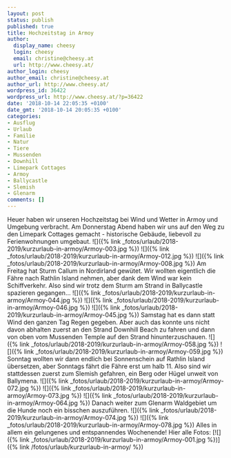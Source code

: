 ```yaml
---
layout: post
status: publish
published: true
title: Hochzeitstag in Armoy
author:
  display_name: cheesy
  login: cheesy
  email: christine@cheesy.at
  url: http://www.cheesy.at/
author_login: cheesy
author_email: christine@cheesy.at
author_url: http://www.cheesy.at/
wordpress_id: 36422
wordpress_url: http://www.cheesy.at/?p=36422
date: '2018-10-14 22:05:35 +0100'
date_gmt: '2018-10-14 20:05:35 +0100'
categories:
- Ausflug
- Urlaub
- Familie
- Natur
- Tiere
- Mussenden
- Downhill
- Limepark Cottages
- Armoy
- Ballycastle
- Slemish
- Glenarm
comments: []
---
```

Heuer haben wir unseren Hochzeitstag bei Wind und Wetter in Armoy und Umgebung verbracht.
Am Donnerstag Abend haben wir uns auf den Weg zu den Limepark Cottages gemacht - historische Gebäude, liebevoll zu Ferienwohnungen umgebaut.
![]({% link _fotos/urlaub/2018-2019/kurzurlaub-in-armoy/Armoy-003.jpg %})
![]({% link _fotos/urlaub/2018-2019/kurzurlaub-in-armoy/Armoy-012.jpg %})
![]({% link _fotos/urlaub/2018-2019/kurzurlaub-in-armoy/Armoy-008.jpg %})
Am Freitag hat Sturm Callum in Nordirland gewütet. Wir wollten eigentlich die Fähre nach Rathlin Island nehmen, aber dank dem Wind war kein Schiffverkehr. Also sind wir trotz dem Sturm am Strand in Ballycastle spazieren gegangen...
![]({% link _fotos/urlaub/2018-2019/kurzurlaub-in-armoy/Armoy-044.jpg %})
![]({% link _fotos/urlaub/2018-2019/kurzurlaub-in-armoy/Armoy-046.jpg %})
![]({% link _fotos/urlaub/2018-2019/kurzurlaub-in-armoy/Armoy-045.jpg %})
Samstag hat es dann statt Wind den ganzen Tag Regen gegeben. Aber auch das konnte uns nicht davon abhalten zuerst an den Strand Downhill Beach zu fahren und dann von oben vom Mussenden Temple auf den Strand hinunterzuschauen.
![]({% link _fotos/urlaub/2018-2019/kurzurlaub-in-armoy/Armoy-058.jpg %})
![]({% link _fotos/urlaub/2018-2019/kurzurlaub-in-armoy/Armoy-059.jpg %})
Sonntag wollten wir dann endlich bei Sonnenschein auf Rathlin Island übersetzen, aber Sonntags fährt die Fähre erst um halb 11. Also sind wir stattdessen zuerst zum Slemish gefahren, ein Berg oder Hügel unweit von Ballymena.
![]({% link _fotos/urlaub/2018-2019/kurzurlaub-in-armoy/Armoy-072.jpg %})
![]({% link _fotos/urlaub/2018-2019/kurzurlaub-in-armoy/Armoy-073.jpg %})
![]({% link _fotos/urlaub/2018-2019/kurzurlaub-in-armoy/Armoy-064.jpg %})
Danach weiter zum Glenarm Waldgebiet um die Hunde noch ein bisschen auszuführen.
![]({% link _fotos/urlaub/2018-2019/kurzurlaub-in-armoy/Armoy-074.jpg %})
![]({% link _fotos/urlaub/2018-2019/kurzurlaub-in-armoy/Armoy-078.jpg %})
Alles in allem ein gelungenes und entspannendes Wochenende!
Hier alle Fotos:
[![]({% link _fotos/urlaub/2018-2019/kurzurlaub-in-armoy/Armoy-001.jpg %})]({% link /fotos/urlaub/kurzurlaub-in-armoy/ %})
